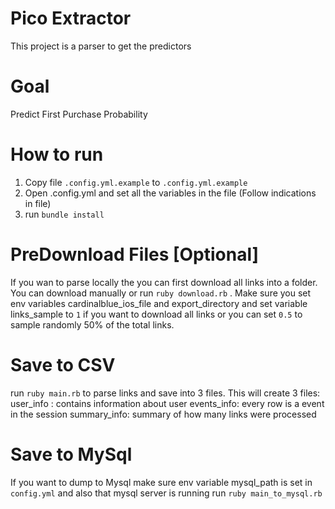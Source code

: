 # Pico Extractor
This project is a parser to get the predictors

# Goal
Predict First Purchase Probability

# How to run
1. Copy file `.config.yml.example` to `.config.yml.example`
2. Open .config.yml and set all the variables in the file (Follow indications in file)
3. run `bundle install`

# PreDownload Files [Optional]
If you wan to parse locally the you can first download all links into a folder. 
You can download manually or run ` ruby download.rb ` . Make sure you set env variables cardinalblue_ios_file
and export_directory and set variable links_sample to `1` if you want to download all links or you can set `0.5`
to sample randomly 50% of the total links.

# Save to CSV
run `ruby main.rb` to parse links and save into 3 files. This will create 3 files:
    user_info : contains information about user
    events_info: every row is a event in the session
    summary_info: summary of how many links were processed

# Save to MySql
If you want to dump to Mysql make sure env variable mysql_path is set in `config.yml` and also that mysql server
is running 
run `ruby main_to_mysql.rb`
